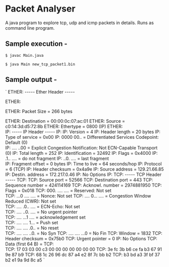 # Packet Analyser
A java program to explore tcp, udp and icmp packets in details. Runs as command line program.


## Sample execution -

`$ javac Main.java`

`$ java Main new_tcp_packet1.bin`

## Sample output -

`
ETHER:	----- Ether Header -----

ETHER:

ETHER:	Packet Size    =	266 bytes

ETHER:	Destination    =	00:00:0c:07:ac:01
ETHER:	Source         =	c0:14:3d:d5:72:8b
ETHER:	Ethertype      =	0800 (IP)
ETHER:	
IP:	----- IP Header -----
IP:
IP:	Version           =	4
IP:	Header length     =	20 bytes
IP:	Type of service   =	0x00
IP:		0000 00.. = Differentiated Services Codepoint: Default (0)	
IP:		.... ..00 = Explicit Congestion Notification: Not ECN-Capable Transport (0)	
IP:	Total length      =	252
IP:	Identification    =	32492
IP:	Flags             =	0x4000
IP:		.1.. .... = do not fragment	
IP:		..0. .... = last fragment	
IP:	Fragment offset   =	0 bytes
IP:	Time to live      =	64 seconds/hop
IP:	Protocol          =	6 (TCP)
IP:	Header checksum   =	0x4a9e
IP:	Source address    =	129.21.66.85
IP:	Destin. address   =	172.217.0.46
IP:	No Options
IP:	
TCP:	----- TCP Header -----
TCP:
TCP:	Source port       =	52566
TCP:	Destination port  =	443
TCP:	Sequence number   =	424114169
TCP:	Acknowl. number   =	2974881950
TCP:	Flags             =	0x018
TCP:		000. .... .... = Reserved: Not set	
TCP:		...0 .... .... = Nonce: Not set	
TCP:		.... 0... .... = Congestion Window Reduced (CWR): Not set	
TCP:		.... .0.. .... = ECN-Echo: Not set	
TCP:		.... ..0. .... = No urgent pointer	
TCP:		.... ...1 .... = acknowledgement set	
TCP:		.... .... 1... = Push set	
TCP:		.... .... .0.. = No reset	
TCP:		.... .... ..0. = No Syn	
TCP:		.... .... ...0 = No Fin	
TCP:	Window            =	1832
TCP:	Header checksum   =	0x75b0
TCP:	Urgent pointer    =	0
IP:	No Options
TCP:	Data (first 64 B) =	
TCP:		
TCP:		17 03 03 00 c3 00 00 00 00 00 00 00 
TCP:		3e fc 3b b6 ce fa b3 67 91 9e 87 b9 
TCP:		68 1c 26 96 dc 87 a4 e2 8f 7c bb b2 
TCP:		b3 bd a3 3f bf 37 b2 e1 9a 9d 8c a5 
`

